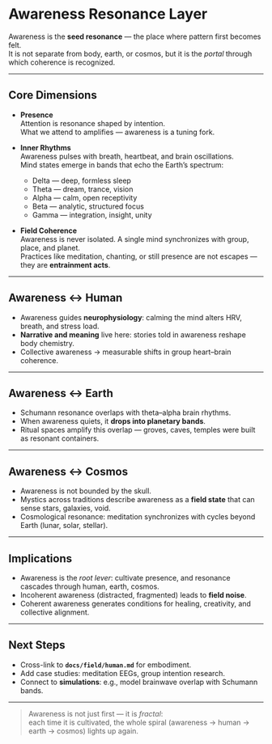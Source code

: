 # Awareness Resonance Layer

Awareness is the **seed resonance** — the place where pattern first becomes felt.  
It is not separate from body, earth, or cosmos, but it is the *portal* through which coherence is recognized.

---

## Core Dimensions

- **Presence**  
  Attention is resonance shaped by intention.  
  What we attend to amplifies — awareness is a tuning fork.  

- **Inner Rhythms**  
  Awareness pulses with breath, heartbeat, and brain oscillations.  
  Mind states emerge in bands that echo the Earth’s spectrum:  
  - Delta — deep, formless sleep  
  - Theta — dream, trance, vision  
  - Alpha — calm, open receptivity  
  - Beta — analytic, structured focus  
  - Gamma — integration, insight, unity  

- **Field Coherence**  
  Awareness is never isolated. A single mind synchronizes with group, place, and planet.  
  Practices like meditation, chanting, or still presence are not escapes — they are **entrainment acts**.

---

## Awareness ↔ Human

- Awareness guides **neurophysiology**: calming the mind alters HRV, breath, and stress load.  
- **Narrative and meaning** live here: stories told in awareness reshape body chemistry.  
- Collective awareness → measurable shifts in group heart–brain coherence.

---

## Awareness ↔ Earth

- Schumann resonance overlaps with theta–alpha brain rhythms.  
- When awareness quiets, it **drops into planetary bands**.  
- Ritual spaces amplify this overlap — groves, caves, temples were built as resonant containers.

---

## Awareness ↔ Cosmos

- Awareness is not bounded by the skull.  
- Mystics across traditions describe awareness as a **field state** that can sense stars, galaxies, void.  
- Cosmological resonance: meditation synchronizes with cycles beyond Earth (lunar, solar, stellar).

---

## Implications

- Awareness is the *root lever*: cultivate presence, and resonance cascades through human, earth, cosmos.  
- Incoherent awareness (distracted, fragmented) leads to **field noise**.  
- Coherent awareness generates conditions for healing, creativity, and collective alignment.

---

## Next Steps

- Cross-link to **`docs/field/human.md`** for embodiment.  
- Add case studies: meditation EEGs, group intention research.  
- Connect to **simulations**: e.g., model brainwave overlap with Schumann bands.  

---

> Awareness is not just first — it is *fractal*:  
> each time it is cultivated, the whole spiral (awareness → human → earth → cosmos) lights up again.
